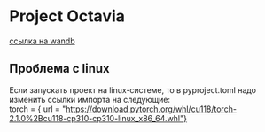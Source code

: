 # Project Octavia  
[ссылка на wandb](wandb.ai/lost_in_thoughts/project_octavia)

## Проблема с linux
Если запускать проект на linux-системе, то в pyproject.toml надо изменить ссылки импорта на следующие:  
torch = { url = "https://download.pytorch.org/whl/cu118/torch-2.1.0%2Bcu118-cp310-cp310-linux_x86_64.whl"}  
